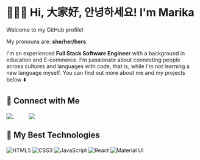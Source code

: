 # 👩🏻‍💻 Hi, 大家好, 안녕하세요! I'm Marika 

Welcome to my GitHub profile!

My pronouns are: __she/her/hers__

I'm an experienced __Full Stack Software Engineer__ with a background in education and E-commerce. I'm passionate about connecting people across cultures and languages with code, that is, while I'm not learning a new language myself. You can find out more about me and my projects below ⬇️

## 🔗 Connect with Me 

<a href="https://www.linkedin.com/in/marika-shanahan/">
  <img align="center" src="https://user-images.githubusercontent.com/64919819/113643549-cbb9f580-963f-11eb-8311-90b22051f631.png"/>
</a>
&nbsp;&nbsp;&nbsp;&nbsp;&nbsp;&nbsp;&nbsp;&nbsp;&nbsp;
<a href="mailto:marikashanahan@gmail.com">
  <img align="center" src="https://user-images.githubusercontent.com/64919819/113643567-d4aac700-963f-11eb-82e3-3b79ec3bd177.png"/>
</a>

## 🌟 My Best Technologies

<div styles="display: flex">
  <img alt="HTML5" align="center" src="https://img.shields.io/badge/html5-%23E34F26.svg?style=for-the-badge&logo=html5&logoColor=white"/>
  <img alt="CSS3" align="center" src="https://img.shields.io/badge/css3-%231572B6.svg?style=for-the-badge&logo=css3&logoColor=white"/>
  <img alt="JavaScript" align="center" src="https://img.shields.io/badge/javascript-%23323330.svg?style=for-the-badge&logo=javascript&logoColor=%23F7DF1E"/>
  <img alt="React" align="center" src="https://img.shields.io/badge/react-%2320232a.svg?style=for-the-badge&logo=react&logoColor=%2361DAFB"/>
  <img alt="Material UI" align="center" src="https://img.shields.io/badge/materialui-%230081CB.svg?style=for-the-badge&logo=material-ui&logoColor=white"/>
</div>

<!--
**monshan/monshan** is a ✨ _special_ ✨ repository because its `README.md` (this file) appears on your GitHub profile.

Here are some ideas to get you started:

- 🔭 I’m currently working on ...
- 🌱 I’m currently learning ...
- 👯 I’m looking to collaborate on ...
- 🤔 I’m looking for help with ...
- 💬 Ask me about ...
- 📫 How to reach me: ...
- 😄 Pronouns: ...
- ⚡ Fun fact: ...
-->
